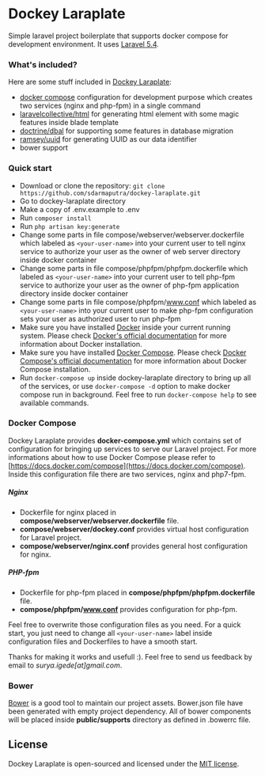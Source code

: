
# Dockey Laraplate

Simple laravel project boilerplate that supports docker compose for development environment. It uses [Laravel 5.4](https://laravel.com/docs/5.4).

### What's included?

Here are some stuff included in [Dockey Laraplate](https://github.com/sdarmaputra/dockey-laraplate):

- [docker compose](https://docs.docker.com/compose) configuration for development purpose which creates two services (nginx and php-fpm) in a single command
- [laravelcollective/html](https://laravelcollective.com/docs/5.3/html) for generating html element with some magic features inside blade template
- [doctrine/dbal](https://packagist.org/packages/doctrine/dbal) for supporting some features in database migration
- [ramsey/uuid](https://packagist.org/packages/ramsey/uuid) for generating UUID as our data identifier
- bower support

### Quick start

- Download or clone the repository: `git clone https://github.com/sdarmaputra/dockey-laraplate.git`
- Go to dockey-laraplate directory
- Make a copy of .env.example to .env
- Run `composer install`
- Run `php artisan key:generate`
- Change some parts in file compose/webserver/webserver.dockerfile which labeled as `<your-user-name>` into your current user to tell nginx service to authorize your user as the owner of web server directory inside docker container
- Change some parts in file compose/phpfpm/phpfpm.dockerfile which labeled as `<your-user-name>` into your current user to tell php-fpm service to authorize your user as the owner of php-fpm application directory inside docker container
- Change some parts in file compose/phpfpm/www.conf which labeled as `<your-user-name>` into your current user to make php-fpm configuration sets your user as authorized user to run php-fpm
- Make sure you have installed [Docker](https://docs.docker.com/engine/installation) inside your current running system. Please check [Docker's official documentation](https://docs.docker.com/engine/installation/) for more information about Docker installation.
- Make sure you have installed [Docker Compose](https://docs.docker.com/compose). Please check [Docker Compose's official documentation](https://docs.docker.com/compose/install) for more information about Docker Compose installation.
- Run `docker-compose up` inside dockey-laraplate directory to bring up all of the services, or use `docker-compose -d` option to make docker compose run in background. Feel free to run `docker-compose help` to see available commands.

### Docker Compose

Dockey Laraplate provides **docker-compose.yml** which contains set of configuration for bringing up services to serve our Laravel project. For more informations about how to use Docker Compose please refer to [https://docs.docker.com/compose](https://docs.docker.com/compose). Inside this configuration file there are two services, nginx and php7-fpm. 

##### Nginx

- Dockerfile for nginx placed in **compose/webserver/webserver.dockerfile** file.
- **compose/webserver/dockey.conf** provides virtual host configuration for Laravel project.
- **compose/webserver/nginx.conf** provides general host configuration for nginx.

##### PHP-fpm

- Dockerfile for php-fpm placed in **compose/phpfpm/phpfpm.dockerfile** file.
- **compose/phpfpm/www.conf** provides configuration for php-fpm.

Feel free to overwrite those configuration files as you need. For a quick start, you just need to change all `<your-user-name>` label inside configuration files and Dockerfiles to have a smooth start.

Thanks for making it works and usefull :).
Feel free to send us feedback by email to *surya.igede[at]gmail.com*.

### Bower

[Bower](https://bower.io) is a good tool to maintain our project assets. Bower.json file have been generated with empty project dependency. All of bower components will be placed inside **public/supports** directory as defined in .bowerrc file.


## License

Dockey Laraplate is open-sourced and licensed under the [MIT license](http://opensource.org/licenses/MIT).